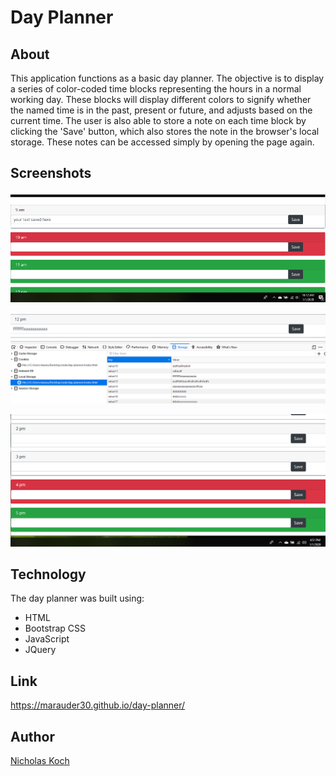 # Day Planner

## About

This application functions as a basic day planner. The objective is to display a series of color-coded time blocks representing the hours in a normal working day. These blocks will display different colors to signify whether the named time is in the past, present or future, and adjusts based on the current time. The user is also able to store a note on each time block by clicking the 'Save' button, which also stores the note in the browser's local storage. These notes can be accessed simply by opening the page again. 


## Screenshots

![](assets/dayplanner4.png)

![](assets/dayplanner3.png)

![](assets/dayplanner5.png)

## Technology

The day planner was built using:

- HTML 
- Bootstrap CSS
- JavaScript
- JQuery

## Link

https://marauder30.github.io/day-planner/

## Author

[Nicholas Koch](https://marauder30.github.io/)